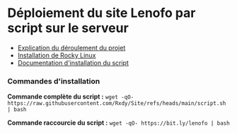 # Déploiement du site Lenofo par script sur le serveur

- [Explication du déroulement du projet](/documentation/EXPLICATION.md)
- [Installation de Rocky Linux](/documentation/Rocky/Rocky.md)
- [Documentation d'installation du script](/documentation/utilisateur/documentation.md)

### Commandes d'installation

**Commande complète du script :**
`wget -qO- https://raw.githubusercontent.com/Rxdy/Site/refs/heads/main/script.sh | bash`

**Commande raccourcie du script :**
`wget -qO- https://bit.ly/lenofo | bash`








